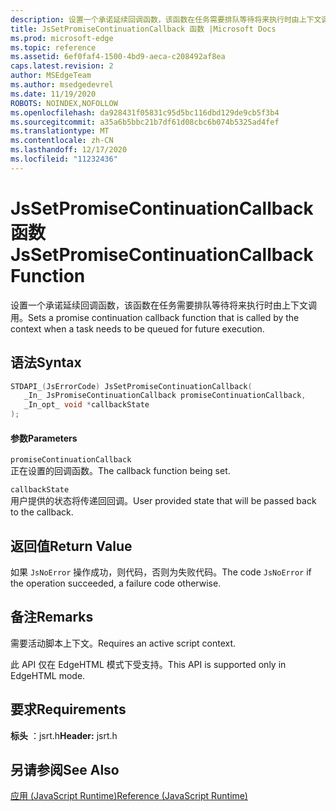 ```yaml
---
description: 设置一个承诺延续回调函数，该函数在任务需要排队等待将来执行时由上下文调用。
title: JsSetPromiseContinuationCallback 函数 |Microsoft Docs
ms.prod: microsoft-edge
ms.topic: reference
ms.assetid: 6ef0faf4-1500-4bd9-aeca-c208492af8ea
caps.latest.revision: 2
author: MSEdgeTeam
ms.author: msedgedevrel
ms.date: 11/19/2020
ROBOTS: NOINDEX,NOFOLLOW
ms.openlocfilehash: da928431f05831c95d5bc116dbd129de9cb5f3b4
ms.sourcegitcommit: a35a6b5bbc21b7df61d08cbc6b074b5325ad4fef
ms.translationtype: MT
ms.contentlocale: zh-CN
ms.lasthandoff: 12/17/2020
ms.locfileid: "11232436"
---
```

# <span data-ttu-id="c126c-103">JsSetPromiseContinuationCallback 函数</span><span class="sxs-lookup"><span data-stu-id="c126c-103">JsSetPromiseContinuationCallback Function</span></span>

<span data-ttu-id="c126c-104">设置一个承诺延续回调函数，该函数在任务需要排队等待将来执行时由上下文调用。</span><span class="sxs-lookup"><span data-stu-id="c126c-104">Sets a promise continuation callback function that is called by the context when a task needs to be queued for future execution.</span></span>  
  
## <span data-ttu-id="c126c-105">语法</span><span class="sxs-lookup"><span data-stu-id="c126c-105">Syntax</span></span>  
  
```cpp  
STDAPI_(JsErrorCode) JsSetPromiseContinuationCallback(  
   _In_ JsPromiseContinuationCallback promiseContinuationCallback,  
   _In_opt_ void *callbackState  
);  
```  
  
#### <span data-ttu-id="c126c-106">参数</span><span class="sxs-lookup"><span data-stu-id="c126c-106">Parameters</span></span>  
 `promiseContinuationCallback`  
 <span data-ttu-id="c126c-107">正在设置的回调函数。</span><span class="sxs-lookup"><span data-stu-id="c126c-107">The callback function being set.</span></span>  
  
 `callbackState`  
 <span data-ttu-id="c126c-108">用户提供的状态将传递回回调。</span><span class="sxs-lookup"><span data-stu-id="c126c-108">User provided state that will be passed back to the callback.</span></span>  
  
## <span data-ttu-id="c126c-109">返回值</span><span class="sxs-lookup"><span data-stu-id="c126c-109">Return Value</span></span>  
 <span data-ttu-id="c126c-110">如果 `JsNoError` 操作成功，则代码，否则为失败代码。</span><span class="sxs-lookup"><span data-stu-id="c126c-110">The code `JsNoError` if the operation succeeded, a failure code otherwise.</span></span>  
  
## <span data-ttu-id="c126c-111">备注</span><span class="sxs-lookup"><span data-stu-id="c126c-111">Remarks</span></span>  
 <span data-ttu-id="c126c-112">需要活动脚本上下文。</span><span class="sxs-lookup"><span data-stu-id="c126c-112">Requires an active script context.</span></span>  
  
 <span data-ttu-id="c126c-113">此 API 仅在 EdgeHTML 模式下受支持。</span><span class="sxs-lookup"><span data-stu-id="c126c-113">This API is supported only in EdgeHTML mode.</span></span>  
  
## <span data-ttu-id="c126c-114">要求</span><span class="sxs-lookup"><span data-stu-id="c126c-114">Requirements</span></span>  
 <span data-ttu-id="c126c-115">**标头** ：jsrt.h</span><span class="sxs-lookup"><span data-stu-id="c126c-115">**Header:** jsrt.h</span></span>  
  
## <span data-ttu-id="c126c-116">另请参阅</span><span class="sxs-lookup"><span data-stu-id="c126c-116">See Also</span></span>  
 [<span data-ttu-id="c126c-117">应用 (JavaScript Runtime)</span><span class="sxs-lookup"><span data-stu-id="c126c-117">Reference (JavaScript Runtime)</span></span>](../chakra-hosting/reference-javascript-runtime.md)

